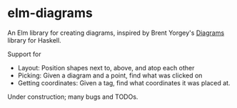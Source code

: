 # elm-diagrams

An Elm library for creating diagrams, inspired by Brent Yorgey's [Diagrams](http://projects.haskell.org/diagrams/) library for Haskell.

Support for
- Layout: Position shapes next to, above, and atop each other
- Picking: Given a diagram and a point, find what was clicked on
- Getting coordinates: Given a tag, find what coordinates it was placed at.

Under construction; many bugs and TODOs.

